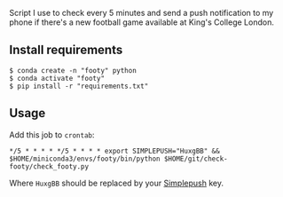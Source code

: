 Script I use to check every 5 minutes and send a push notification to my phone
if there's a new football game available at King's College London.

## Install requirements

```shell
$ conda create -n "footy" python
$ conda activate "footy"
$ pip install -r "requirements.txt"
```

## Usage
Add this job to `crontab`:

```shell
*/5 * * * * */5 * * * * export SIMPLEPUSH="HuxgBB" && $HOME/miniconda3/envs/footy/bin/python $HOME/git/check-footy/check_footy.py
```

Where `HuxgBB` should be replaced by your [Simplepush](https://simplepush.io/) key.

